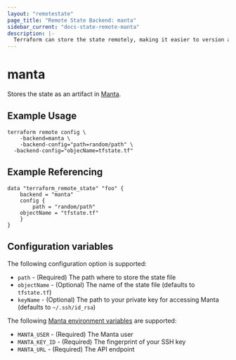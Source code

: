 ```yaml
---
layout: "remotestate"
page_title: "Remote State Backend: manta"
sidebar_current: "docs-state-remote-manta"
description: |-
  Terraform can store the state remotely, making it easier to version and work with in a team.
---
```


# manta

Stores the state as an artifact in [Manta](https://www.joyent.com/manta).

## Example Usage

```
terraform remote config \
	-backend=manta \
	-backend-config="path=random/path" \
  -backend-config="objecName=tfstate.tf"
```

## Example Referencing

```
data "terraform_remote_state" "foo" {
	backend = "manta"
	config {
		path = "random/path"
    objectName = "tfstate.tf"
	}
}
```

## Configuration variables

The following configuration option is supported:

 * `path` - (Required) The path where to store the state file
 * `objectName` - (Optional) The name of the state file (defaults to `tfstate.tf`)
 * `keyName` - (Optional) The path to your private key for accessing Manta (defaults to `~/.ssh/id_rsa`)

The following [Manta environment variables](https://apidocs.joyent.com/manta/#setting-up-your-environment) are supported:

 * `MANTA_USER` - (Required) The Manta user
 * `MANTA_KEY_ID` - (Required) The fingerprint of your SSH key
 * `MANTA_URL` - (Required) The API endpoint
